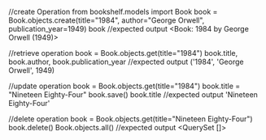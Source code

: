 //create Operation
from bookshelf.models import Book
book = Book.objects.create(title="1984", author="George Orwell", publication_year=1949)
book
//expected output
<Book: 1984 by George Orwell (1949)>

//retrieve operation
book = Book.objects.get(title="1984")
book.title, book.author, book.publication_year
//expected output
('1984', 'George Orwell', 1949)

//update operation
book = Book.objects.get(title="1984")
book.title = "Nineteen Eighty-Four"
book.save()
book.title
//expected output
'Nineteen Eighty-Four'

//delete operation
book = Book.objects.get(title="Nineteen Eighty-Four")
book.delete()
Book.objects.all()
//expected output
<QuerySet []>